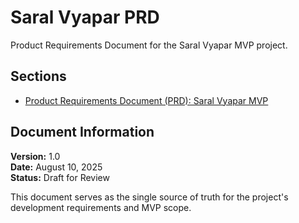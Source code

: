 # Saral Vyapar PRD

Product Requirements Document for the Saral Vyapar MVP project.

## Sections

- [Product Requirements Document (PRD): Saral Vyapar MVP](./01-product-requirements-document-prd-saral-vyapar-mvp.md)

## Document Information

**Version:** 1.0  
**Date:** August 10, 2025  
**Status:** Draft for Review

This document serves as the single source of truth for the project's development requirements and MVP scope.
